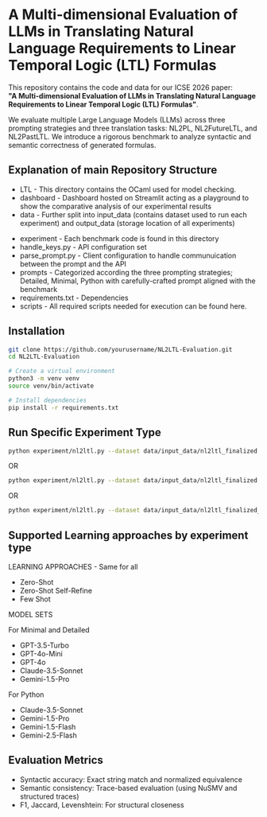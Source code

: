 # A Multi-dimensional Evaluation of LLMs in Translating Natural Language Requirements to Linear Temporal Logic (LTL) Formulas

This repository contains the code and data for our ICSE 2026 paper:  
**"A Multi-dimensional Evaluation of LLMs in Translating Natural Language Requirements to Linear Temporal Logic (LTL) Formulas"**.

We evaluate multiple Large Language Models (LLMs) across three prompting strategies and three translation tasks: NL2PL, NL2FutureLTL, and NL2PastLTL. We introduce a rigorous benchmark to analyze syntactic and semantic correctness of generated formulas.


## Explanation of main Repository Structure
* LTL - This directory contains the OCaml used for model checking.
* dashboard - Dashboard hosted on Streamlit acting as a playground to show the comparative analysis of our experimental results
* data - Further split into input_data (contains dataset used to run each experiment) and output_data (storage location of all experiments)
- experiment - Each benchmark code is found in this directory
- handle_keys.py - API configuration set
- parse_prompt.py - Client configuration to handle communuication between the prompt and the API
- prompts - Categorized according the three prompting strategies; Detailed, Minimal, Python with carefully-crafted prompt aligned with the benchmark 
- requirements.txt - Dependencies
- scripts - All required scripts needed for execution can be found here.

## Installation

```bash
git clone https://github.com/yourusername/NL2LTL-Evaluation.git
cd NL2LTL-Evaluation

# Create a virtual environment
python3 -m venv venv
source venv/bin/activate

# Install dependencies
pip install -r requirements.txt
```
## Run Specific Experiment Type
```bash 
python experiment/nl2ltl.py --dataset data/input_data/nl2ltl_finalized.csv --experiment_type minimal
```
OR 
```bash
python experiment/nl2ltl.py --dataset data/input_data/nl2ltl_finalized.csv --experiment_type detailed
```
OR 
```bash
python experiment/nl2ltl.py --dataset data/input_data/nl2ltl_finalized_ast.csv --experiment_type python
```


## Supported Learning approaches by experiment type
LEARNING APPROACHES - Same for all 

* Zero-Shot
* Zero-Shot Self-Refine
*  Few Shot

MODEL SETS

For Minimal and Detailed
  * GPT-3.5-Turbo
  * GPT-4o-Mini 
  * GPT-4o
  * Claude-3.5-Sonnet
  * Gemini-1.5-Pro

For Python
  * Claude-3.5-Sonnet
  * Gemini-1.5-Pro
  * Gemini-1.5-Flash
  * Gemini-2.5-Flash 
 

## Evaluation Metrics
* Syntactic accuracy: Exact string match and normalized equivalence
* Semantic consistency: Trace-based evaluation (using NuSMV and structured traces)
* F1, Jaccard, Levenshtein: For structural closeness


